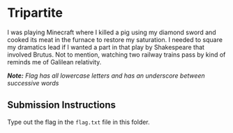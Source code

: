 # Tripartite
I was playing Minecraft where I killed a pig using my diamond sword and cooked its meat in the furnace to restore my saturation. I needed to square my dramatics lead if I wanted a part in that play by Shakespeare that involved Brutus. Not to mention, watching two railway trains pass by kind of reminds me of Galilean relativity.

_**Note:** Flag has all lowercase letters and has an underscore between successive words_

## Submission Instructions
Type out the flag in the `flag.txt` file in this folder.
